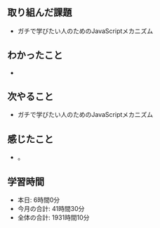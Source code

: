 ## 取り組んだ課題
- ガチで学びたい人のためのJavaScriptメカニズム
## わかったこと
- 
## 次やること
- ガチで学びたい人のためのJavaScriptメカニズム
## 感じたこと
- 。
## 学習時間
- 本日: 6時間0分
- 今月の合計: 41時間30分
- 全体の合計: 1931時間10分
